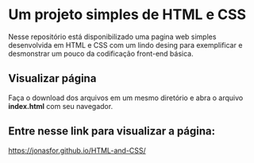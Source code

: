 # Um projeto simples de HTML e CSS
Nesse repositório está disponibilizado uma pagina web simples desenvolvida em HTML e CSS com um lindo desing para exemplificar e desmonstrar um pouco da codificação front-end básica.

## Visualizar página
Faça o download dos arquivos em um mesmo diretório e abra o arquivo **index.html** com seu navegador.

## Entre nesse link para visualizar a página: 
https://jonasfor.github.io/HTML-and-CSS/
